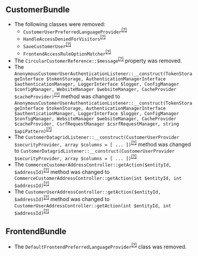 CustomerBundle
--------------
* The following classes were removed:
   - `CustomerUserPreferredLanguageProvider`<sup>[[?]](https://github.com/oroinc/customer-portal/tree/4.1.0-beta/src/Oro/Bundle/CustomerBundle/Provider/CustomerUserPreferredLanguageProvider.php#L14 "Oro\Bundle\CustomerBundle\Provider\CustomerUserPreferredLanguageProvider")</sup>
   - `HandleAccessDeniedForVisitors`<sup>[[?]](https://github.com/oroinc/customer-portal/tree/4.1.0-beta/src/Oro/Bundle/CustomerBundle/Api/Processor/HandleAccessDeniedForVisitors.php#L18 "Oro\Bundle\CustomerBundle\Api\Processor\HandleAccessDeniedForVisitors")</sup>
   - `SaveCustomerUser`<sup>[[?]](https://github.com/oroinc/customer-portal/tree/4.1.0-beta/src/Oro/Bundle/CustomerBundle/Api/Processor/Create/SaveCustomerUser.php#L14 "Oro\Bundle\CustomerBundle\Api\Processor\Create\SaveCustomerUser")</sup>
   - `FrontendAccessRuleOptionMatcher`<sup>[[?]](https://github.com/oroinc/customer-portal/tree/4.1.0-beta/src/Oro/Bundle/CustomerBundle/Acl/AccessRule/FrontendAccessRuleOptionMatcher.php#L14 "Oro\Bundle\CustomerBundle\Acl\AccessRule\FrontendAccessRuleOptionMatcher")</sup>
* The `CircularCustomerReference::$message`<sup>[[?]](https://github.com/oroinc/customer-portal/tree/4.1.0-beta/src/Oro/Bundle/CustomerBundle/Validator/Constraints/CircularCustomerReference.php#L13 "Oro\Bundle\CustomerBundle\Validator\Constraints\CircularCustomerReference::$message")</sup> property was removed.
* The `AnonymousCustomerUserAuthenticationListener::__construct(TokenStorageInterface $tokenStorage, AuthenticationManagerInterface $authenticationManager, LoggerInterface $logger, ConfigManager $configManager, WebsiteManager $websiteManager, CacheProvider $cacheProvider)`<sup>[[?]](https://github.com/oroinc/customer-portal/tree/4.1.0-beta/src/Oro/Bundle/CustomerBundle/Security/Firewall/AnonymousCustomerUserAuthenticationListener.php#L67 "Oro\Bundle\CustomerBundle\Security\Firewall\AnonymousCustomerUserAuthenticationListener")</sup> method was changed to `AnonymousCustomerUserAuthenticationListener::__construct(TokenStorageInterface $tokenStorage, AuthenticationManagerInterface $authenticationManager, LoggerInterface $logger, ConfigManager $configManager, WebsiteManager $websiteManager, CacheProvider $cacheProvider, CsrfRequestManager $csrfRequestManager, string $apiPattern)`<sup>[[?]](https://github.com/oroinc/customer-portal/tree/4.1.0-rc/src/Oro/Bundle/CustomerBundle/Security/Firewall/AnonymousCustomerUserAuthenticationListener.php#L78 "Oro\Bundle\CustomerBundle\Security\Firewall\AnonymousCustomerUserAuthenticationListener")</sup>
* The `CustomerDatagridListener::__construct(CustomerUserProvider $securityProvider, array $columns = [ ... ])`<sup>[[?]](https://github.com/oroinc/customer-portal/tree/4.1.0-beta/src/Oro/Bundle/CustomerBundle/EventListener/Datagrid/CustomerDatagridListener.php#L27 "Oro\Bundle\CustomerBundle\EventListener\Datagrid\CustomerDatagridListener")</sup> method was changed to `CustomerDatagridListener::__construct(CustomerUserProvider $securityProvider, array $columns = [ ... ])`<sup>[[?]](https://github.com/oroinc/customer-portal/tree/4.1.0-rc/src/Oro/Bundle/CustomerBundle/EventListener/Datagrid/CustomerDatagridListener.php#L28 "Oro\Bundle\CustomerBundle\EventListener\Datagrid\CustomerDatagridListener")</sup>
* The `CommerceCustomerAddressController::getAction($entityId, $addressId)`<sup>[[?]](https://github.com/oroinc/customer-portal/tree/4.1.0-beta/src/Oro/Bundle/CustomerBundle/Controller/Api/Rest/CommerceCustomerAddressController.php#L36 "Oro\Bundle\CustomerBundle\Controller\Api\Rest\CommerceCustomerAddressController")</sup> method was changed to `CommerceCustomerAddressController::getAction(int $entityId, int $addressId)`<sup>[[?]](https://github.com/oroinc/customer-portal/tree/4.1.0-rc/src/Oro/Bundle/CustomerBundle/Controller/Api/Rest/CommerceCustomerAddressController.php#L39 "Oro\Bundle\CustomerBundle\Controller\Api\Rest\CommerceCustomerAddressController")</sup>
* The `CustomerUserAddressController::getAction($entityId, $addressId)`<sup>[[?]](https://github.com/oroinc/customer-portal/tree/4.1.0-beta/src/Oro/Bundle/CustomerBundle/Controller/Api/Rest/CustomerUserAddressController.php#L39 "Oro\Bundle\CustomerBundle\Controller\Api\Rest\CustomerUserAddressController")</sup> method was changed to `CustomerUserAddressController::getAction(int $entityId, int $addressId)`<sup>[[?]](https://github.com/oroinc/customer-portal/tree/4.1.0-rc/src/Oro/Bundle/CustomerBundle/Controller/Api/Rest/CustomerUserAddressController.php#L42 "Oro\Bundle\CustomerBundle\Controller\Api\Rest\CustomerUserAddressController")</sup>

FrontendBundle
--------------
* The `DefaultFrontendPreferredLanguageProvider`<sup>[[?]](https://github.com/oroinc/customer-portal/tree/4.1.0-beta/src/Oro/Bundle/FrontendBundle/Provider/DefaultFrontendPreferredLanguageProvider.php#L14 "Oro\Bundle\FrontendBundle\Provider\DefaultFrontendPreferredLanguageProvider")</sup> class was removed.

